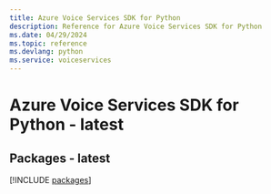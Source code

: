 ```yaml
---
title: Azure Voice Services SDK for Python
description: Reference for Azure Voice Services SDK for Python
ms.date: 04/29/2024
ms.topic: reference
ms.devlang: python
ms.service: voiceservices
---
```

# Azure Voice Services SDK for Python - latest
## Packages - latest
[!INCLUDE [packages](voice-services-index.md)]